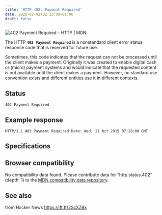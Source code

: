 ```yaml
---
title: 'HTTP 402: Payment Required'
date: 2020-02-02T02:13:00+01:00
draft: false
---
```


![](https://developer.mozilla.org/static/img/opengraph-logo.72382e605ce3.png "402 Payment Required - HTTP | MDN")  

The HTTP **`402 Payment Required`** is a nonstandard client error status response code that is reserved for future use.

Sometimes, this code indicates that the request can not be processed until the client makes a payment. Originally it was created to enable digital cash or (micro) payment systems and would indicate that the requested content is not available until the client makes a payment. However, no standard use convention exists and different entities use it in different contexts.

Status
------

```
402 Payment Required
```

Example response
----------------

```
HTTP/1.1 402 Payment Required Date: Wed, 21 Oct 2015 07:28:00 GMT 
```

Specifications
--------------

Browser compatibility
---------------------

No compatibility data found. Please contribute data for "http.status.402" (depth: 1) to the [MDN compatibility data repository](https://github.com/mdn/browser-compat-data).

See also
--------

  
  
from Hacker News https://ift.tt/2ScXZBx